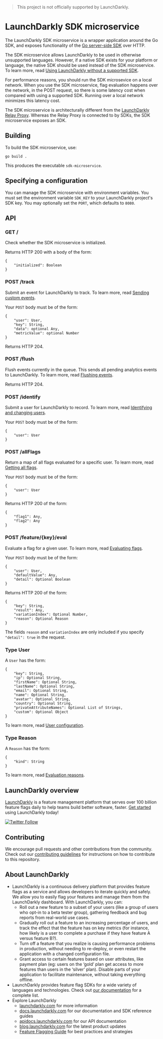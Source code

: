 > This project is not officially supported by LaunchDarkly.

# LaunchDarkly SDK microservice

The LaunchDarkly SDK microservice is a wrapper application around the Go SDK, and exposes functionality of the [Go server-side SDK](https://github.com/launchdarkly/go-server-sdk) over HTTP.

The SDK microservice allows LaunchDarkly to be used in otherwise unsupported languages. However, if a native SDK exists for your platform or language, the native SDK should be used instead of the SDK microservice. To learn more, read [Using LaunchDarkly without a supported SDK](/guides/tutorials/unsupported-sdk).

For performance reasons, you should run the SDK microsevice on a local network. When you use the SDK microservice, flag evaluation happens over the network, in the POST request, so there is some latency cost when compared with using a supported SDK. Running over a local network minimizes this latency cost.

The SDK microservice is architecturally different from the [LaunchDarkly Relay Proxy](https://github.com/launchdarkly/ld-relay). Whereas the Relay Proxy is connected to by SDKs, the SDK microservice exposes an SDK.

## Building

To build the SDK microservice, use:

```
go build .
```

This produces the executable `sdk-microservice`.

## Specifying a configuration

You can manage the SDK microservice with environment variables. You must set the environment variable `SDK_KEY` to your LaunchDarkly project's SDK key. You may optionally set the `PORT`, which defaults to `8080`.

## API

### GET /

Check whether the SDK microservice is initialized.

Returns HTTP 200 with a body of the form:

```
{
    "initialized": Boolean
}
```

### POST /track

Submit an event for LaunchDarkly to track. To learn more, read [Sending custom events](https://docs.launchdarkly.com/sdk/features/events#go).

Your `POST` body must be of the form:

```
{
    "user": User,
    "key": String,
    "data": optional Any,
    "metricValue": optional Number
}
```

Returns HTTP 204.

### POST /flush

Flush events currently in the queue. This sends all pending analytics events to LaunchDarkly. To learn more, read [Flushing events](https://docs.launchdarkly.com/sdk/features/flush#go).

Returns HTTP 204.

### POST /identify

Submit a user for LaunchDarkly to record. To learn more, read [Identifying and changing users](https://docs.launchdarkly.com/sdk/features/identify#go).

Your `POST` body must be of the form:

```
{
    "user": User
}
```

### POST /allFlags

Return a map of all flags evaluated for a specific user. To learn more, read [Getting all flags](https://docs.launchdarkly.com/sdk/features/all-flags#go).

Your `POST` body must be of the form:

```
{
    "user": User
}
```

Returns HTTP 200 of the form:

```
{
    "flag1": Any,
    "flag2": Any
}
```

### POST /feature/{key}/eval

Evaluate a flag for a given user. To learn more, read [Evaluating flags](https://docs.launchdarkly.com/sdk/features/evaluating#go).

Your `POST` body must be of the form:

```
{
    "user": User,
    "defaultValue": Any,
    "detail": Optional Boolean
}
```

Returns HTTP 200 of the form:

```
{
    "key": String,
    "result": Any,
    "variationIndex": Optional Number,
    "reason": Optional Reason
}
```

The fields `reason` and `variationIndex` are only included if you specify `"detail": true` in the request.

### Type User

A `User` has the form:

```
{
    "key": String,
    "ip": Optional String,
    "firstName": Optional String,
    "lastName": Optional String,
    "email": Optional String,
    "name": Optional String,
    "avatar": Optional String,
    "country": Optional String,
    "privateAttributeNames": Optional List of Strings,
    "custom": Optional Object
}
```

To learn more, read [User configuration](https://docs.launchdarkly.com/sdk/features/user-config#go).

### Type Reason

A `Reason` has the form:

```
{
    "kind": String
}
```

To learn more, read [Evaluation reasons](https://docs.launchdarkly.com/sdk/features/evaluation-reasons#go).

## LaunchDarkly overview

[LaunchDarkly](https://www.launchdarkly.com) is a feature management platform that serves over 100 billion feature flags daily to help teams build better software, faster. [Get started](https://docs.launchdarkly.com/docs/getting-started) using LaunchDarkly today!

[![Twitter Follow](https://img.shields.io/twitter/follow/launchdarkly.svg?style=social&label=Follow&maxAge=2592000)](https://twitter.com/intent/follow?screen_name=launchdarkly)

## Contributing

We encourage pull requests and other contributions from the community. Check out our [contributing guidelines](CONTRIBUTING.md) for instructions on how to contribute to this repository.

## About LaunchDarkly

* LaunchDarkly is a continuous delivery platform that provides feature flags as a service and allows developers to iterate quickly and safely. We allow you to easily flag your features and manage them from the LaunchDarkly dashboard.  With LaunchDarkly, you can:
    * Roll out a new feature to a subset of your users (like a group of users who opt-in to a beta tester group), gathering feedback and bug reports from real-world use cases.
    * Gradually roll out a feature to an increasing percentage of users, and track the effect that the feature has on key metrics (for instance, how likely is a user to complete a purchase if they have feature A versus feature B?).
    * Turn off a feature that you realize is causing performance problems in production, without needing to re-deploy, or even restart the application with a changed configuration file.
    * Grant access to certain features based on user attributes, like payment plan (eg: users on the ‘gold’ plan get access to more features than users in the ‘silver’ plan). Disable parts of your application to facilitate maintenance, without taking everything offline.
* LaunchDarkly provides feature flag SDKs for a wide variety of languages and technologies. Check out [our documentation](https://docs.launchdarkly.com/docs) for a complete list.
* Explore LaunchDarkly
    * [launchdarkly.com](https://www.launchdarkly.com/ "LaunchDarkly Main Website") for more information
    * [docs.launchdarkly.com](https://docs.launchdarkly.com/  "LaunchDarkly Documentation") for our documentation and SDK reference guides
    * [apidocs.launchdarkly.com](https://apidocs.launchdarkly.com/  "LaunchDarkly API Documentation") for our API documentation
    * [blog.launchdarkly.com](https://blog.launchdarkly.com/  "LaunchDarkly Blog Documentation") for the latest product updates
    * [Feature Flagging Guide](https://github.com/launchdarkly/featureflags/  "Feature Flagging Guide") for best practices and strategies
